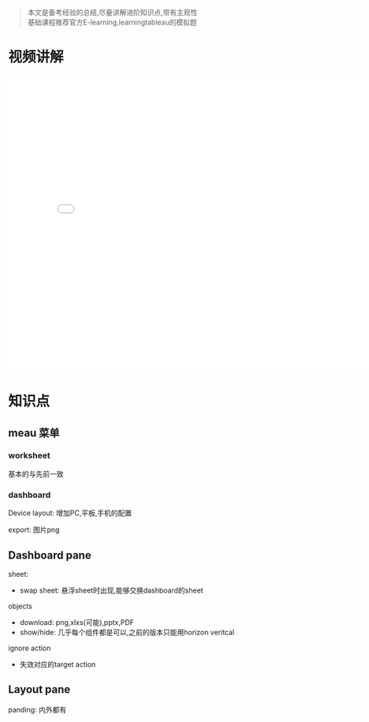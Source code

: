 > 本文是备考经验的总结,尽量讲解进阶知识点,带有主观性  
> 基础课程推荐官方E-learning,learningtableau的模拟题


# 视频讲解
<iframe src="//player.bilibili.com/player.html?aid=555013430&bvid=BV1fv4y1u7MD&cid=748593616&page=1" scrolling="no" border="0" frameborder="no" framespacing="0" allowfullscreen="true" width = 800 height = 600> </iframe>

# 知识点
## meau 菜单

### worksheet
基本的与先前一致

### dashboard
Device layout: 增加PC,平板,手机的配置

export: 图片png


## Dashboard pane
sheet:
- swap sheet: 悬浮sheet时出现,能够交换dashboard的sheet

objects
- download: png,xlxs(可能),pptx,PDF
- show/hide: 几乎每个组件都是可以,之前的版本只能用horizon veritcal

ignore action 
- 失效对应的target action

## Layout pane
panding: 内外都有

